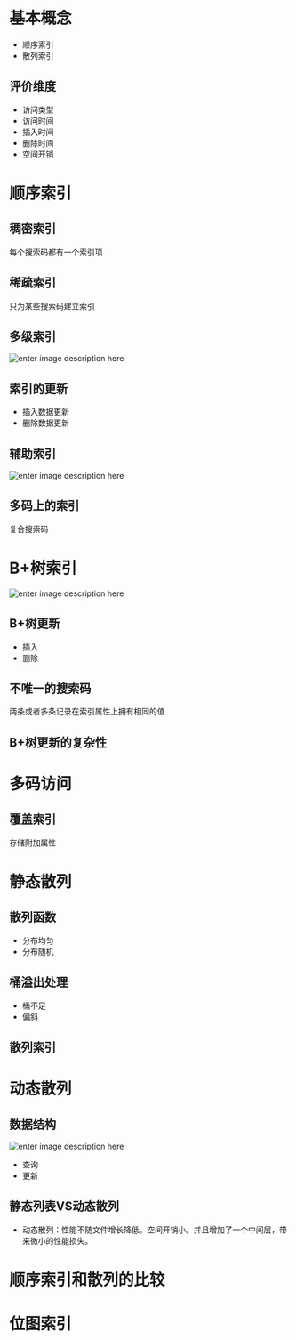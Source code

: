 # 基本概念

- 顺序索引
- 散列索引

## 评价维度

- 访问类型
- 访问时间
- 插入时间
- 删除时间
- 空间开销

# 顺序索引

## 稠密索引

每个搜索码都有一个索引项

## 稀疏索引

只为某些搜索码建立索引

## 多级索引

![enter image description here](https://img-blog.csdn.net/20180318141334176?watermark/2/text/Ly9ibG9nLmNzZG4ubmV0L0dleHJpb3I=/font/5a6L5L2T/fontsize/400/fill/I0JBQkFCMA==/dissolve/70)

## 索引的更新

- 插入数据更新
- 删除数据更新

## 辅助索引

![enter image description here](https://img-blog.csdn.net/20180318141348435?watermark/2/text/Ly9ibG9nLmNzZG4ubmV0L0dleHJpb3I=/font/5a6L5L2T/fontsize/400/fill/I0JBQkFCMA==/dissolve/70)

## 多码上的索引

复合搜索码

# B+树索引

![enter image description here](https://img-blog.csdn.net/20160705112611539?watermark/2/text/aHR0cDovL2Jsb2cuY3Nkbi5uZXQv/font/5a6L5L2T/fontsize/400/fill/I0JBQkFCMA==/dissolve/70/gravity/Center)

## B+树更新

- 插入
- 删除

## 不唯一的搜索码

两条或者多条记录在索引属性上拥有相同的值

## B+树更新的复杂性

# 多码访问

## 覆盖索引

存储附加属性

# 静态散列

## 散列函数
- 分布均匀
- 分布随机

## 桶溢出处理
- 桶不足
- 偏斜

## 散列索引

# 动态散列

## 数据结构
![enter image description here](https://ask.qcloudimg.com/http-save/yehe-1008345/wjz044kc5l.jpeg?imageView2/2/w/1620)

- 查询
- 更新

## 静态列表VS动态散列
- 动态散列：性能不随文件增长降低。空间开销小。并且增加了一个中间层，带来微小的性能损失。

# 顺序索引和散列的比较

# 位图索引

